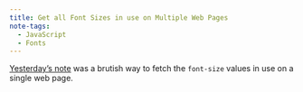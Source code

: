 ```yaml
---
title: Get all Font Sizes in use on Multiple Web Pages
note-tags:
  - JavaScript
  - Fonts
---
```

[Yesterday’s note](/web/notes/get-all-font-sizes/) was a brutish way to fetch the `font-size` values in use on a single web page.